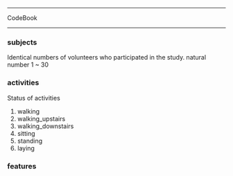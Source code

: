 ***
CodeBook
***

### subjects
Identical numbers of volunteers who participated in the study.
natural number 1 ~ 30

### activities
Status of activities
1. walking
2. walking_upstairs
3. walking_downstairs
4. sitting
5. standing
6. laying

### features


